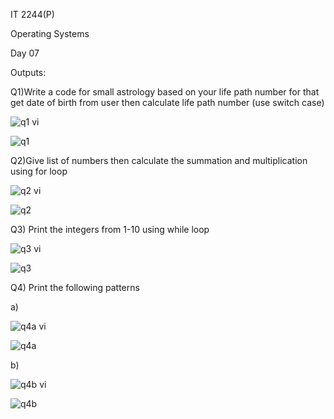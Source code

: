 IT 2244(P)

Operating Systems

Day 07

Outputs:

Q1)Write a code for small astrology based on your life path number for that get date of birth from user then calculate life path number (use switch case)

![q1 vi](https://github.com/user-attachments/assets/e9fb5052-690d-4fd7-88e0-662960542ca4)

![q1](https://github.com/user-attachments/assets/0d39865d-2008-426b-ba4a-a8bdd35f5827)


Q2)Give list of numbers then calculate the summation and multiplication using for loop

![q2 vi](https://github.com/user-attachments/assets/534c006d-9092-49a2-8101-39665f076b85)

![q2](https://github.com/user-attachments/assets/e65c3136-7b67-4702-a31e-39d60759dd1a)


Q3) Print the integers from 1-10 using while loop

![q3 vi](https://github.com/user-attachments/assets/92a05c0a-c983-4b13-955d-105dc0fedd85)

![q3](https://github.com/user-attachments/assets/8d7552ca-f237-4d2f-8a0f-90c7c525ab8f)


Q4) Print the following patterns

a)

![q4a vi](https://github.com/user-attachments/assets/76b67d8e-64c1-46bc-b4a7-f5e976cc3f8e)

![q4a](https://github.com/user-attachments/assets/42cac729-6d4e-46b2-abf1-ff4f1b45d79c)

b)

![q4b vi](https://github.com/user-attachments/assets/e2c240d7-3231-4c8f-a425-adacb919f3f8)

![q4b](https://github.com/user-attachments/assets/2d760493-9046-426c-832e-5c1338bbf3d3)




